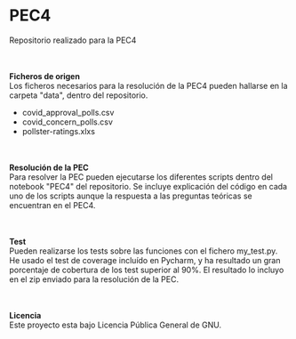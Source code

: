 # PEC4
Repositorio realizado para la PEC4


<br><br>
**Ficheros de origen**
<br>
Los ficheros necesarios para la resolución de la PEC4 pueden hallarse en la carpeta "data", dentro del repositorio.
- covid_approval_polls.csv
- covid_concern_polls.csv
- pollster-ratings.xlxs

<br><br>
**Resolución de la PEC**
<br>
Para resolver la PEC pueden ejecutarse los diferentes scripts dentro del notebook "PEC4" del repositorio. 
Se incluye explicación del código en cada uno de los scripts aunque la respuesta a las preguntas
teóricas se encuentran en el PEC4.


<br><br>
**Test**
<br>
Pueden realizarse los tests sobre las funciones con el fichero my_test.py. 
He usado el test de coverage incluído en Pycharm, y ha resultado un gran 
porcentaje de cobertura de los test superior al 90%. El resultado lo incluyo
en el zip enviado para la resolución de la PEC. 


<br><br>
**Licencia**
<br>
Este proyecto esta bajo Licencia Pública General de GNU.
